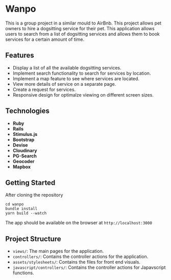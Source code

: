 # Wanpo

This is a group project in a similar mould to AirBnb.
This project allows pet owners to hire a dogsitting service for their pet.
This application allows users to search from a list of dogsitting services and allows them to book services for a certain amount of time.

## Features

- Display a list of all the available dogsitting services.
- Implement search functionality to search for services by location.
- Implement a map feature to see where services are located.
- View more details of service on a separate page.
- Create a request for services.
- Responsive design for optimalze viewing on different screen sizes.


## Technologies

- **Ruby**
- **Rails**
- **Stimulus.js**
- **Bootstrap**
- **Devise** 
- **Cloudinary**
- **PG-Search**
- **Geocoder**
- **Mapbox**

## Getting Started
After cloning the repository
```
cd wanpo
bundle install
yarn build --watch
```
The app should be available on the browser at `http://localhost:3000`

## Project Structure
- `views/`:   The main pages for the application.
- `controllers/`:  Contains the controller actions for the application.
- `assets/stylesheets/`:  Contains the files for front end visuals.
- `javascript/controllers/`:  Contains the controller actions for Japavscript functions.
